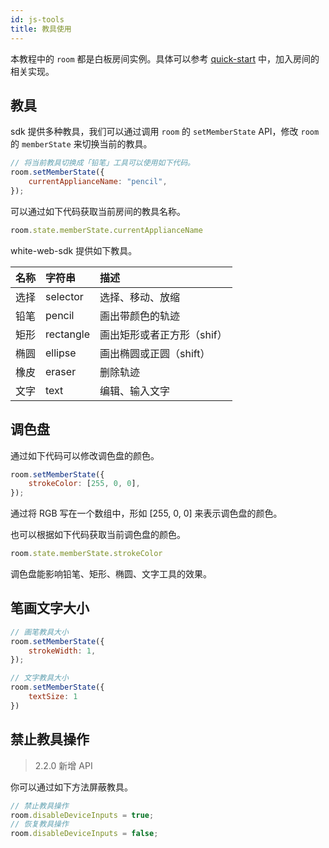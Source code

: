 ```yaml
---
id: js-tools
title: 教具使用
---
```


本教程中的 `room` 都是白板房间实例。具体可以参考 [quick-start](/docs/javascript/quick-start/js-create-room) 中，加入房间的相关实现。

## 教具

sdk 提供多种教具，我们可以通过调用 `room` 的 `setMemberState` API，修改 `room` 的 `memberState` 来切换当前的教具。

```javascript
// 将当前教具切换成「铅笔」工具可以使用如下代码。
room.setMemberState({
    currentApplianceName: "pencil",
});
```

可以通过如下代码获取当前房间的教具名称。

```javascript
room.state.memberState.currentApplianceName
```

white-web-sdk 提供如下教具。

| 名称 | 字符串 | 描述 |
| :--- | :--- | :--- |
| 选择 | selector | 选择、移动、放缩 |
| 铅笔 | pencil | 画出带颜色的轨迹 |
| 矩形 | rectangle | 画出矩形或者正方形（shif） |
| 椭圆 | ellipse | 画出椭圆或正圆（shift） |
| 橡皮 | eraser | 删除轨迹 |
| 文字 | text | 编辑、输入文字 |

## 调色盘

通过如下代码可以修改调色盘的颜色。

```javascript
room.setMemberState({
    strokeColor: [255, 0, 0],
});
```

通过将 RGB 写在一个数组中，形如 [255, 0, 0] 来表示调色盘的颜色。

也可以根据如下代码获取当前调色盘的颜色。

```javascript
room.state.memberState.strokeColor
```

调色盘能影响铅笔、矩形、椭圆、文字工具的效果。

## 笔画文字大小

```javascript
// 画笔教具大小
room.setMemberState({
    strokeWidth: 1,
});

// 文字教具大小
room.setMemberState({
    textSize: 1
})
```

## 禁止教具操作<span class="anchor" id="disableDeviceInputs">

>2.2.0 新增 API

你可以通过如下方法屏蔽教具。

```javascript
// 禁止教具操作
room.disableDeviceInputs = true;
// 恢复教具操作
room.disableDeviceInputs = false;
```